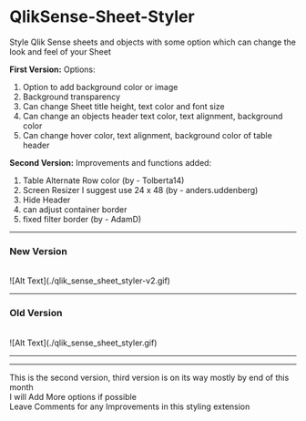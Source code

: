 # QlikSense-Sheet-Styler <br />
Style Qlik Sense sheets and objects with some option which can change the look and feel of your Sheet
 
<b>First Version:</b>
Options: 
1.    Option to add background color or image 
2.    Background transparency 
3.    Can change Sheet title height, text color and font size 
4.    Can change an objects header text color, text alignment, background color 
5.    Can change hover color, text alignment, background color of table header

<b>Second Version:</b>
Improvements and functions added:
1.    Table Alternate Row color (by - Tolberta14)
2.    Screen Resizer I suggest use 24 x 48 (by - anders.uddenberg)
3.    Hide Header
4.    can adjust container border
5.    fixed filter border (by - AdamD)
<hr />
<h3>New Version</h3>
<br>
![Alt Text](./qlik_sense_sheet_styler-v2.gif)
<hr />
<h3>Old Version</h3>
<br>
![Alt Text](./qlik_sense_sheet_styler.gif)

<hr>

<hr>
This is the second version, third version is on its way mostly by end of this month
<br />
I will Add More options if possible
<br />
Leave Comments for any Improvements in this styling extension
